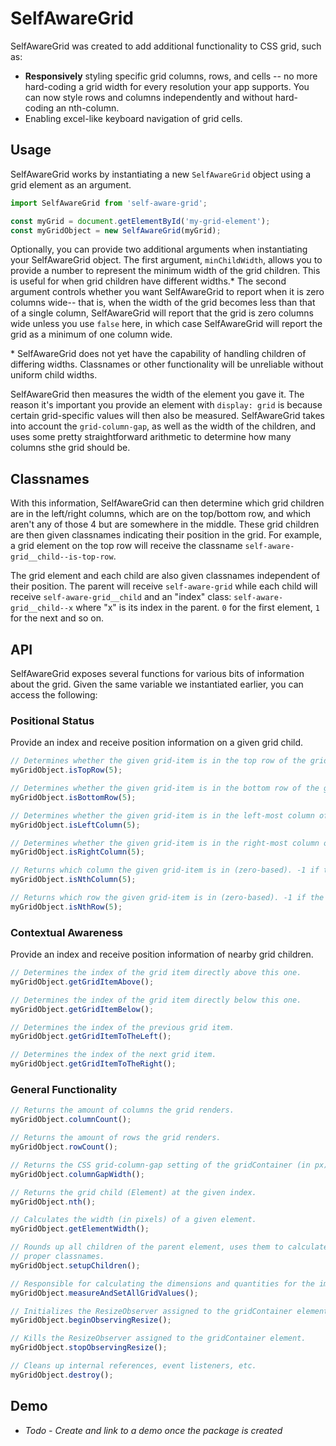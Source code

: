 # SelfAwareGrid

SelfAwareGrid was created to add additional functionality to CSS grid, such as:
- **Responsively** styling specific grid columns, rows, and cells -- no more hard-coding a grid width for every
  resolution your app supports. You can now style rows and columns independently and without hard-coding an nth-column.
- Enabling excel-like keyboard navigation of grid cells.

## Usage

SelfAwareGrid works by instantiating a new `SelfAwareGrid` object using a grid element as an argument.

```javascript
import SelfAwareGrid from 'self-aware-grid';

const myGrid = document.getElementById('my-grid-element');
const myGridObject = new SelfAwareGrid(myGrid);
```

Optionally, you can provide two additional arguments when instantiating your SelfAwareGrid object. The first argument,
`minChildWidth`, allows you to provide a number to represent the minimum width of the grid children. This is useful for
when grid children have different widths.* The second argument controls whether you want SelfAwareGrid to report when
it is zero columns wide-- that is, when the width of the grid becomes less than that of a single column, SelfAwareGrid
will report that the grid is zero columns wide unless you use `false` here, in which case SelfAwareGrid will report
the grid as a minimum of one column wide.

\* SelfAwareGrid does not yet have the capability of handling children of differing widths. Classnames or other
functionality will be unreliable without uniform child widths.

SelfAwareGrid then measures the width of the element you gave it. The reason it's important you provide an element with
`display: grid` is because certain grid-specific values will then also be measured. SelfAwareGrid takes into account the
`grid-column-gap`, as well as the width of the children, and uses some pretty straightforward arithmetic to determine
how many columns sthe grid should be.

## Classnames

With this information, SelfAwareGrid can then determine which grid children are in the left/right columns, which are on
the top/bottom row, and which aren't any of those 4 but are somewhere in the middle. These grid children are then given
classnames indicating their position in the grid. For example, a grid element on the top row will receive the classname
`self-aware-grid__child--is-top-row`.

The grid element and each child are also given classnames independent of their position. The parent will receive
`self-aware-grid` while each child will receive `self-aware-grid__child` and an "index" class: 
`self-aware-grid__child--x` where "x" is its index in the parent. `0` for the first element, `1` for the next and so on.

## API

SelfAwareGrid exposes several functions for various bits of information about the grid. Given the same variable
we instantiated earlier, you can access the following:

### Positional Status
Provide an index and receive position information on a given grid child.

```javascript
// Determines whether the given grid-item is in the top row of the grid.
myGridObject.isTopRow(5);
```

```javascript
// Determines whether the given grid-item is in the bottom row of the grid.
myGridObject.isBottomRow(5);
```

```javascript
// Determines whether the given grid-item is in the left-most column of the grid.
myGridObject.isLeftColumn(5);
```

```javascript
// Determines whether the given grid-item is in the right-most column of the grid.
myGridObject.isRightColumn(5);
```

```javascript
// Returns which column the given grid-item is in (zero-based). -1 if the element was not found.
myGridObject.isNthColumn(5);
```

```javascript
// Returns which row the given grid-item is in (zero-based). -1 if the element was not found.
myGridObject.isNthRow(5);
```

### Contextual Awareness
Provide an index and receive position information of nearby grid children.

```javascript
// Determines the index of the grid item directly above this one.
myGridObject.getGridItemAbove();
```

```javascript
// Determines the index of the grid item directly below this one.
myGridObject.getGridItemBelow();
```

```javascript
// Determines the index of the previous grid item.
myGridObject.getGridItemToTheLeft();
```

```javascript
// Determines the index of the next grid item.
myGridObject.getGridItemToTheRight();
```

### General Functionality


```javascript
// Returns the amount of columns the grid renders.
myGridObject.columnCount();
```

```javascript
// Returns the amount of rows the grid renders.
myGridObject.rowCount();
```

```javascript
// Returns the CSS grid-column-gap setting of the gridContainer (in px).
myGridObject.columnGapWidth();
```

```javascript
// Returns the grid child (Element) at the given index.
myGridObject.nth();
```

```javascript
// Calculates the width (in pixels) of a given element.
myGridObject.getElementWidth();
```

```javascript
// Rounds up all children of the parent element, uses them to calculate grid measurements, and assigns
// proper classnames.
myGridObject.setupChildren();
```

```javascript
// Responsible for calculating the dimensions and quantities for the important private member variables.
myGridObject.measureAndSetAllGridValues();
```

```javascript
// Initializes the ResizeObserver assigned to the gridContainer element.
myGridObject.beginObservingResize();
```

```javascript
// Kills the ResizeObserver assigned to the gridContainer element.
myGridObject.stopObservingResize();
```

```javascript
// Cleans up internal references, event listeners, etc.
myGridObject.destroy();
```

## Demo

* _Todo - Create and link to a demo once the package is created_
